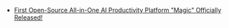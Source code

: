 - [First Open-Source All-in-One AI Productivity Platform "Magic" Officially Released!](./magic-open-source-publish.md) 